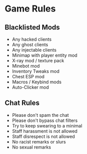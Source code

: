 # Game Rules

## Blacklisted Mods

* Any hacked clients
* Any ghost clients
* Any injectable clients
* Minimap with player entity mod&#x20;
* X-ray mod / texture pack
* Minebot mod
* Inventory Tweaks mod
* Chest ESP mod
* Macros / Keybind mods
* Auto-Clicker mod

## Chat Rules

* Please don't spam the chat
* Please don't bypass chat filters
* Try to keep swearing to a minimal
* Staff harassment is not allowed
* Staff disrespect is not allowed
* &#x20;No racist remarks or slurs
* &#x20;No sexual remarks
